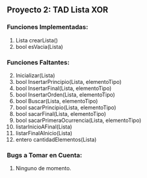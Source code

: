 ## Proyecto 2: TAD Lista XOR

### Funciones Implementadas:

1. Lista crearLista()
3. bool esVacia(Lista)

### Funciones Faltantes:

2. Inicializar(Lista)
4. bool InsertarPrincipio(Lista, elementoTipo)
5. bool InsertarFinal(Lista, elementoTipo)
6. bool InsertarOrden(Lista, elementoTipo)
7. bool Buscar(Lista, elementoTipo)
8. bool sacarPrincipio(Lista, elementoTipo)
9. bool sacarFinal(Lista, elementoTipo)
10. bool sacarPrimeraOcurrencia(Lista, elementoTipo)
11. listarInicioAFinal(Lista)
12. listarFinalAInicio(Lista)
13. entero cantidadElementos(Lista)

### Bugs a Tomar en Cuenta:

1. Ninguno de momento.
